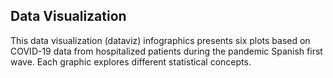 ## Data Visualization

This data visualization (dataviz) infographics presents six plots based on COVID-19 data from hospitalized patients during the pandemic Spanish first wave. Each graphic explores different statistical concepts.

